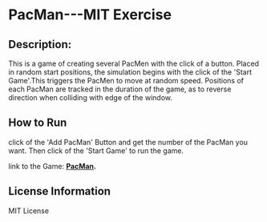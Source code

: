 # PacMan---MIT Exercise

## Description: 
This is a game of creating several PacMen with the click of a button. Placed in  random start positions, the simulation begins with the click of the 'Start Game'.This triggers the PacMen to move at random speed. Positions of each PacMan are tracked in the duration of the game, as to reverse direction when colliding with edge of the window.

## How to Run

click of the 'Add PacMan' Button and get the number of the PacMan you want. Then click of the 'Start Game' to run the game.

link to the Game: **[PacMan](https://jielinwang.github.io/PacMan---MIT/).**

## License Information
MIT License
